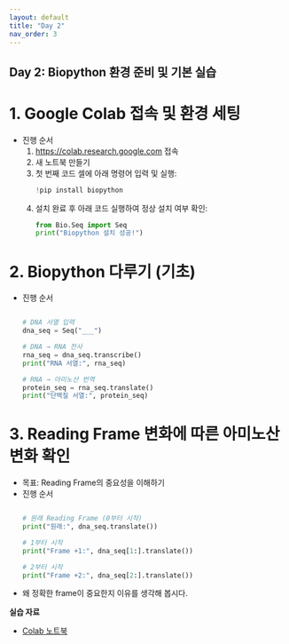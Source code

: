 ```yaml
---
layout: default
title: "Day 2"
nav_order: 3
---
```


## Day 2: Biopython 환경 준비 및 기본 실습

# 1. Google Colab 접속 및 환경 세팅
- 진행 순서
  1. https://colab.research.google.com 접속
  2. 새 노트북 만들기
  3. 첫 번째 코드 셀에 아래 명령어 입력 및 실행:
     ```python
     !pip install biopython
     ```
  4. 설치 완료 후 아래 코드 실행하여 정상 설치 여부 확인:
     ```python
     from Bio.Seq import Seq
     print("Biopython 설치 성공!")
     ```

# 2. Biopython 다루기 (기초)
  - 진행 순서
    ```python

    # DNA 서열 입력
    dna_seq = Seq("___")

    # DNA → RNA 전사
    rna_seq = dna_seq.transcribe()
    print("RNA 서열:", rna_seq)

    # RNA → 아미노산 번역
    protein_seq = rna_seq.translate()
    print("단백질 서열:", protein_seq)
    ```
# 3. Reading Frame 변화에 따른 아미노산 변화 확인
  - 목표: Reading Frame의 중요성을 이해하기
  - 진행 순서
    ```python

    # 원래 Reading Frame (0부터 시작)
    print("원래:", dna_seq.translate())

    # 1부터 시작
    print("Frame +1:", dna_seq[1:].translate())

    # 2부터 시작
    print("Frame +2:", dna_seq[2:].translate())
    ````
  - 왜 정확한 frame이 중요한지 이유를 생각해 봅시다.

**실습 자료**  
- [Colab 노트북](lectures/day1_notebook.ipynb)  
